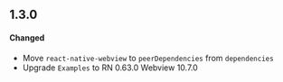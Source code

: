 ## 1.3.0

#### Changed

- Move `react-native-webview` to `peerDependencies` from `dependencies`
- Upgrade `Examples` to RN 0.63.0 Webview 10.7.0
